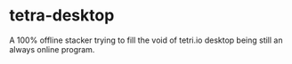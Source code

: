 # tetra-desktop
A 100% offline stacker trying to fill the void of tetri.io desktop being still an always online program.
